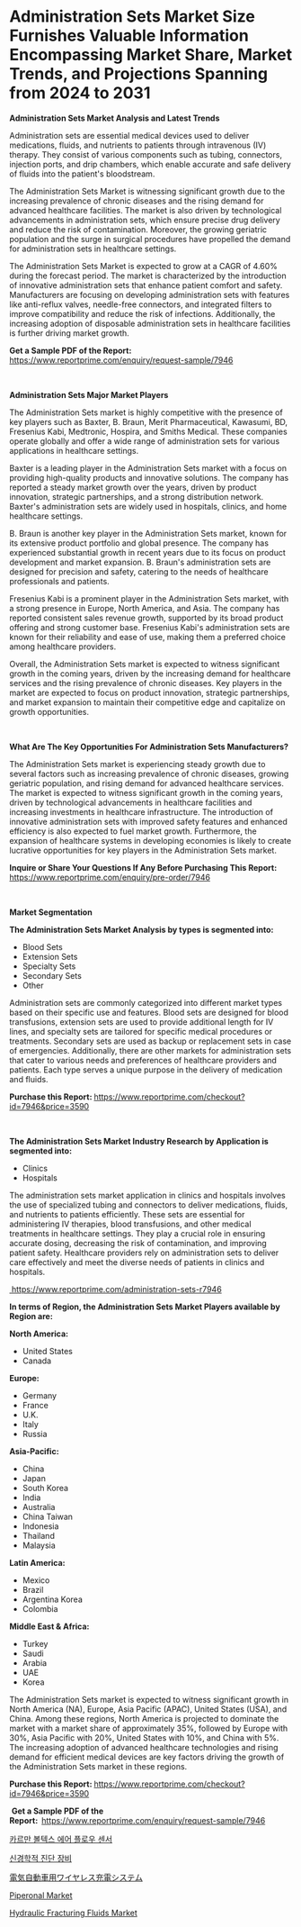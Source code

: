 <p><h1>Administration Sets Market Size Furnishes Valuable Information Encompassing Market Share, Market Trends, and Projections Spanning from 2024 to 2031</h1></p><p><strong>Administration Sets Market Analysis and Latest Trends</strong></p>
<p><p>Administration sets are essential medical devices used to deliver medications, fluids, and nutrients to patients through intravenous (IV) therapy. They consist of various components such as tubing, connectors, injection ports, and drip chambers, which enable accurate and safe delivery of fluids into the patient's bloodstream.</p><p>The Administration Sets Market is witnessing significant growth due to the increasing prevalence of chronic diseases and the rising demand for advanced healthcare facilities. The market is also driven by technological advancements in administration sets, which ensure precise drug delivery and reduce the risk of contamination. Moreover, the growing geriatric population and the surge in surgical procedures have propelled the demand for administration sets in healthcare settings.</p><p>The Administration Sets Market is expected to grow at a CAGR of 4.60% during the forecast period. The market is characterized by the introduction of innovative administration sets that enhance patient comfort and safety. Manufacturers are focusing on developing administration sets with features like anti-reflux valves, needle-free connectors, and integrated filters to improve compatibility and reduce the risk of infections. Additionally, the increasing adoption of disposable administration sets in healthcare facilities is further driving market growth.</p></p>
<p><strong>Get a Sample PDF of the Report:&nbsp;</strong> <a href="https://www.reportprime.com/enquiry/request-sample/7946">https://www.reportprime.com/enquiry/request-sample/7946</a></p>
<p>&nbsp;</p>
<p><strong>Administration Sets Major Market Players</strong></p>
<p><p>The Administration Sets market is highly competitive with the presence of key players such as Baxter, B. Braun, Merit Pharmaceutical, Kawasumi, BD, Fresenius Kabi, Medtronic, Hospira, and Smiths Medical. These companies operate globally and offer a wide range of administration sets for various applications in healthcare settings.</p><p>Baxter is a leading player in the Administration Sets market with a focus on providing high-quality products and innovative solutions. The company has reported a steady market growth over the years, driven by product innovation, strategic partnerships, and a strong distribution network. Baxter's administration sets are widely used in hospitals, clinics, and home healthcare settings.</p><p>B. Braun is another key player in the Administration Sets market, known for its extensive product portfolio and global presence. The company has experienced substantial growth in recent years due to its focus on product development and market expansion. B. Braun's administration sets are designed for precision and safety, catering to the needs of healthcare professionals and patients.</p><p>Fresenius Kabi is a prominent player in the Administration Sets market, with a strong presence in Europe, North America, and Asia. The company has reported consistent sales revenue growth, supported by its broad product offering and strong customer base. Fresenius Kabi's administration sets are known for their reliability and ease of use, making them a preferred choice among healthcare providers.</p><p>Overall, the Administration Sets market is expected to witness significant growth in the coming years, driven by the increasing demand for healthcare services and the rising prevalence of chronic diseases. Key players in the market are expected to focus on product innovation, strategic partnerships, and market expansion to maintain their competitive edge and capitalize on growth opportunities.</p></p>
<p>&nbsp;</p>
<p><strong>What Are The Key Opportunities For Administration Sets Manufacturers?</strong></p>
<p><p>The Administration Sets market is experiencing steady growth due to several factors such as increasing prevalence of chronic diseases, growing geriatric population, and rising demand for advanced healthcare services. The market is expected to witness significant growth in the coming years, driven by technological advancements in healthcare facilities and increasing investments in healthcare infrastructure. The introduction of innovative administration sets with improved safety features and enhanced efficiency is also expected to fuel market growth. Furthermore, the expansion of healthcare systems in developing economies is likely to create lucrative opportunities for key players in the Administration Sets market.</p></p>
<p><strong>Inquire or Share Your Questions If Any Before Purchasing This Report:</strong> <a href="https://www.reportprime.com/enquiry/pre-order/7946">https://www.reportprime.com/enquiry/pre-order/7946</a></p>
<p>&nbsp;</p>
<p><strong>Market Segmentation</strong></p>
<p><strong>The Administration Sets Market Analysis by types is segmented into:</strong></p>
<p><ul><li>Blood Sets</li><li>Extension Sets</li><li>Specialty Sets</li><li>Secondary Sets</li><li>Other</li></ul></p>
<p><p>Administration sets are commonly categorized into different market types based on their specific use and features. Blood sets are designed for blood transfusions, extension sets are used to provide additional length for IV lines, and specialty sets are tailored for specific medical procedures or treatments. Secondary sets are used as backup or replacement sets in case of emergencies. Additionally, there are other markets for administration sets that cater to various needs and preferences of healthcare providers and patients. Each type serves a unique purpose in the delivery of medication and fluids.</p></p>
<p><strong>Purchase this Report:&nbsp;</strong><a href="https://www.reportprime.com/checkout?id=7946&price=3590">https://www.reportprime.com/checkout?id=7946&price=3590</a></p>
<p>&nbsp;</p>
<p><strong>The Administration Sets Market Industry Research by Application is segmented into:</strong></p>
<p><ul><li>Clinics</li><li>Hospitals</li></ul></p>
<p><p>The administration sets market application in clinics and hospitals involves the use of specialized tubing and connectors to deliver medications, fluids, and nutrients to patients efficiently. These sets are essential for administering IV therapies, blood transfusions, and other medical treatments in healthcare settings. They play a crucial role in ensuring accurate dosing, decreasing the risk of contamination, and improving patient safety. Healthcare providers rely on administration sets to deliver care effectively and meet the diverse needs of patients in clinics and hospitals.</p></p>
<p><a href="https://www.reportprime.com/administration-sets-r7946">&nbsp;https://www.reportprime.com/administration-sets-r7946</a></p>
<p><strong>In terms of Region, the Administration Sets Market Players available by Region are:</strong></p>
<p>
    <p> <strong> North America: </strong>
        <ul>
            <li>United States</li>
            <li>Canada</li>
        </ul>
        </p> 
    <p> <strong> Europe: </strong>
        <ul>
            <li>Germany</li>
            <li>France</li>
            <li>U.K.</li>
            <li>Italy</li>
            <li>Russia</li>
        </ul>
        </p> 
    <p> <strong> Asia-Pacific: </strong>
        <ul>
            <li>China</li>
            <li>Japan</li>
            <li>South Korea</li>
            <li>India</li>
            <li>Australia</li>
            <li>China Taiwan</li>
            <li>Indonesia</li>
            <li>Thailand</li>
            <li>Malaysia</li>
        </ul>
        </p> 
    <p> <strong> Latin America: </strong>
        <ul>
            <li>Mexico</li>
            <li>Brazil</li>
            <li>Argentina Korea</li>
            <li>Colombia</li>
        </ul>
        </p> 
    <p> <strong> Middle East & Africa: </strong>
        <ul>
            <li>Turkey</li>
            <li>Saudi</li>
            <li>Arabia</li>
            <li>UAE</li>
            <li>Korea</li>
        </ul>
    </p>
    </p>
<p><p>The Administration Sets market is expected to witness significant growth in North America (NA), Europe, Asia Pacific (APAC), United States (USA), and China. Among these regions, North America is projected to dominate the market with a market share of approximately 35%, followed by Europe with 30%, Asia Pacific with 20%, United States with 10%, and China with 5%. The increasing adoption of advanced healthcare technologies and rising demand for efficient medical devices are key factors driving the growth of the Administration Sets market in these regions.</p></p>
<p><strong>Purchase this Report: </strong><a href="https://www.reportprime.com/checkout?id=7946&price=3590">https://www.reportprime.com/checkout?id=7946&price=3590</a></p>
<p>&nbsp;<strong>Get a Sample PDF of the Report:&nbsp;&nbsp;</strong><a href="https://www.reportprime.com/enquiry/request-sample/7946">https://www.reportprime.com/enquiry/request-sample/7946</a></p>
<p><strong></strong></p>
<p><p><a href="https://github.com/akzkkws047661437/Market-Research-Report-List-1/blob/main/805469031376.md">카르만 볼텍스 에어 플로우 센서</a></p><p><a href="https://github.com/vsckjg50460/Market-Research-Report-List-1/blob/main/634152131377.md">신경학적 진단 장비</a></p><p><a href="https://github.com/lrlmopnhwd79300/Market-Research-Report-List-1/blob/main/388525629848.md">電気自動車用ワイヤレス充電システム</a></p><p><a href="https://issuu.com/reportprime-2/docs/piperonal-market-size-2030.pptx">Piperonal Market</a></p><p><a href="https://www.linkedin.com/pulse/hydraulic-fracturing-fluids-market-centers-aspects-growth-share-q5wyc?trackingId=zhaqxrG3EQBcJztLd1n%2BcQ%3D%3D">Hydraulic Fracturing Fluids Market</a></p></p>